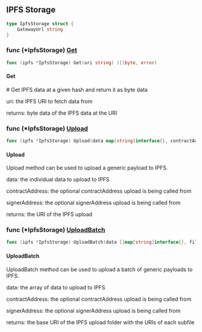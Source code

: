 
## IPFS Storage

```go
type IpfsStorage struct {
    GatewayUrl string
}
```

### func \(\*IpfsStorage\) [Get](<https://github.com/web3sdkio/go-sdk/blob/main/web3sdkio/ipfs_storage.go#L53>)

```go
func (ipfs *IpfsStorage) Get(uri string) ([]byte, error)
```

#### Get

\# Get IPFS data at a given hash and return it as byte data

uri: the IPFS URI to fetch data from

returns: byte data of the IPFS data at the URI

### func \(\*IpfsStorage\) [Upload](<https://github.com/web3sdkio/go-sdk/blob/main/web3sdkio/ipfs_storage.go#L82>)

```go
func (ipfs *IpfsStorage) Upload(data map[string]interface{}, contractAddress string, signerAddress string) (string, error)
```

#### Upload

Upload method can be used to upload a generic payload to IPFS\.

data: the individual data to upload to IPFS

contractAddress: the optional contractAddress upload is being called from

signerAddress: the optional signerAddress upload is being called from

returns: the URI of the IPFS upload

### func \(\*IpfsStorage\) [UploadBatch](<https://github.com/web3sdkio/go-sdk/blob/main/web3sdkio/ipfs_storage.go#L103>)

```go
func (ipfs *IpfsStorage) UploadBatch(data []map[string]interface{}, fileStartNumber int, contractAddress string, signerAddress string) (*baseUriWithUris, error)
```

#### UploadBatch

UploadBatch method can be used to upload a batch of generic payloads to IPFS\.

data: the array of data to upload to IPFS

contractAddress: the optional contractAddress upload is being called from

signerAddress: the optional signerAddress upload is being called from

returns: the base URI of the IPFS upload folder with the URIs of each subfile
